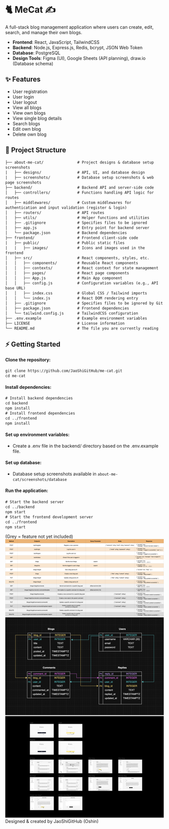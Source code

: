 # 🐈 MeCat ✍️

A full-stack blog management application where users can create, edit, search, and manage their own blogs.

- **Frontend**: React, JavaScript, TailwindCSS
- **Backend**: Node.js, Express.js, Redis, bcrypt, JSON Web Token
- **Database**: PostgreSQL
- **Design Tools**: Figma (UI), Google Sheets (API planning), draw.io (Database schema)

## ✨ Features

- User registration
- User login
- User logout
- View all blogs
- View own blogs
- View single blog details
- Search blogs
- Edit own blog
- Delete own blog

## 📂 Project Structure

```
├── about-me-cat/               # Project designs & database setup screenshots
|   ├── designs/                # API, UI, and database design
|   ├── screenshots/            # Database setup screenshots & web page screenshots
├── backend/                    # Backend API and server-side code
│   ├── controllers/            # Functions handling API logic for routes
│   ├── middlewares/            # Custom middlewares for authentication and input validation (register & login)
│   ├── routers/                # API routes
│   ├── utils/                  # Helper functions and utilities
│   ├── .gitignore              # Specifies files to be ignored
│   ├── app.js                  # Entry point for backend server
│   └── package.json            # Backend dependencies
├── frontend/                   # Frontend client-side code
|   ├── public/                 # Public static files
|   |   ├── images/             # Icons and images used in the frontend
│   ├── src/                    # React components, styles, etc.
│   │   ├── components/         # Reusable React components
│   │   ├── contexts/           # React context for state management
│   │   ├── pages/              # React page components
│   │   ├── App.js              # Main App component
│   │   ├── config.js           # Configuration variables (e.g., API base URL)
│   │   ├── index.css           # Global CSS / Tailwind imports
│   │   └── index.js            # React DOM rendering entry
│   ├── .gitignore              # Specifies files to be ignored by Git
│   ├── package.json            # Frontend dependencies
│   └── tailwind.config.js      # TailwindCSS configuration
├── .env.example                # Example environment variables
├── LICENSE                     # License information
└── README.md                   # The file you are currently reading
```

## ⚡️ Getting Started

#### Clone the repository:

```
git clone https://github.com/JaoShiGitHub/me-cat.git
cd me-cat
```

#### Install dependencies:

```
# Install backend dependencies
cd backend
npm install
# Install frontend dependencies
cd ../frontend
npm install
```

#### Set up environment variables:

- Create a .env file in the backend/ directory based on the .env.example file.

#### Set up database:

- Database setup screenshots available in `about-me-cat/screenshots/database`

#### Run the application:

```
# Start the backend server
cd ../backend
npm start
# Start the frontend development server
cd ../frontend
npm start
```

(Grey = feature not yet included)
![API Design](https://github.com/JaoShiGitHub/MeCat/blob/main/about-me-cat/designs/api-design.png)
![Schema](https://github.com/JaoShiGitHub/MeCat/blob/main/about-me-cat/designs/schema.png)
![Schema](https://github.com/JaoShiGitHub/MeCat/blob/main/about-me-cat/designs/me-cat.png)
Designed & created by JaoShiGitHub (Oshin)
